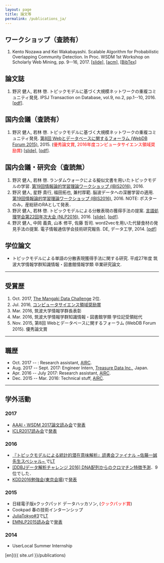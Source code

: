 ```yaml
---
layout: page
title: 論文等
permalink: /publications_ja/
---
```


## ワークショップ（査読有）

1. Kento Nozawa and Kei Wakabayashi. Scalable Algorithm for Probabilistic Overlapping Community Detection. In Proc. WSDM 1st Workshop on Scholarly Web Mining, pp. 9--16, 2017. [[slide](https://ornlcda.github.io/SWM2017/slides/swm_2017-paper_5.pdf)], [[acm](http://dl.acm.org/citation.cfm?id=3057150&CFID=755784727&CFTOKEN=89060339)], [[BibTex](http://nzw0301.github.io/bibtex/nzw-swm2017.bib)]

## 論文誌

1. 野沢 健人, 若林 啓. トピックモデルに基づく大規模ネットワークの重複コミュニティ発見. IPSJ Transaction on Database, vol.9, no.2, pp.1--10, 2016. [[pdf](https://ipsj.ixsq.nii.ac.jp/ej/?action=pages_view_main&active_action=repository_view_main_item_detail&item_id=165288&item_no=1&page_id=13&block_id=8)].

## 国内会議（査読有）

1. 野沢 健人, 若林 啓. トピックモデルに基づく大規模ネットワークの重複コミュニティ発見. [第8回 Webとデータベースに関するフォーラム (WebDB Forum 2015)](http://db-event.jpn.org/webdbf2015/), 2015. (<font color='red'>優秀論文賞</font>, <font color='red'>2016年度コンピュータサイエンス領域奨励賞</font>) [[slide](https://speakerdeck.com/nzw0301/topitukumoderuniyorufen-san-biao-xian-huo-de-shou-fa-falseti-an)], [[pdf](https://ipsj.ixsq.nii.ac.jp/ej/?action=pages_view_main&active_action=repository_view_main_item_detail&item_id=146098&item_no=1&page_id=13&block_id=8)].

## 国内会議・研究会（査読無）

1. 野沢 健人, 若林 啓. ランダムウォークによる擬似文書を用いたトピックモデルの学習. [第19回情報論的学習理論ワークショップ (IBIS2016)](http://ibisml.org/ibis2016/), 2016.
1. 野沢 健人, 星野 貴行, 福田拓也, 兼村厚範. 脳波データへの深層学習の適用. [第19回情報論的学習理論ワークショップ (IBIS2016)](http://ibisml.org/ibis2016/), 2016. NOTE: ポスターのみ，産総研のRAとして発表．
1. 野沢 健人, 若林 啓. トピックモデルによる分散表現の獲得手法の提案. [言語処理学会第22回年次大会 (NLP2016)](http://www.anlp.jp/nlp2016/), 2016. [[slide](https://speakerdeck.com/nzw0301/tohitukumoteruniji-tukuda-gui-mo-netutowakufalsezhong-fu-komiyuniteifa-jian)], [[pdf](http://www.anlp.jp/proceedings/annual_meeting/2016/pdf_dir/B3-2.pdf)].
1. 野沢 健人, 中岡 義貴, 山本 修平, 佐藤 哲司. word2vecを用いた代替食材の発見手法の提案. 電子情報通信学会技術研究報告. DE, データ工学, 2014. [[pdf](http://ci.nii.ac.jp/els/110009950250.pdf?id=ART0010496990&type=pdf&lang=jp&host=cinii&order_no=&ppv_type=0&lang_sw=&no=1474952459&cp=)]

## 学位論文

- トピックモデルによる単語の分散表現獲得手法に関する研究. 平成27年度 筑波大学情報学群知識情報・図書館情報学類 卒業研究論文.

----

## 受賞歴

1. Oct. 2017, [The Mangaki Data Challenge](http://research.mangaki.fr/2017/10/08/mangaki-data-challenge-winners-en/) 2位.
1. Jul. 2016, [コンピュータサイエンス領域奨励賞](https://www.ipsj.or.jp/award/cs-awardee-2016.html)
1. Mar. 2016, 筑波大学情報学群長表彰
1. Mar. 2016, 筑波大学情報学群知識情報・図書館学類 学位記受領総代
1. Nov. 2015, 第8回 Webとデータベースに関するフォーラム (WebDB Forum 2015). 優秀論文賞

----

## 職歴

- Oct. 2017 -- : Research assistant, [AIRC](http://www.airc.aist.go.jp).
- Aug. 2017 -- Sept. 2017: Engineer Intern, [Treasure Data Inc.](https://www.treasuredata.com/), Japan.
- Apr. 2016 -- July 2017: Research assistant, [AIRC](http://www.airc.aist.go.jp).
- Dec. 2015 -- Mar. 2016: Technical stuff, [AIRC](http://www.airc.aist.go.jp).

----

## 学外活動

### 2017

- [AAAI・WSDM 2017論文読み会](https://connpass.com/event/51964/)で[発表](https://ornlcda.github.io/SWM2017/slides/swm_2017-paper_5.pdf)
- [ICLR2017読み会](https://connpass.com/event/57631/)で[発表](https://speakerdeck.com/nzw0301/autoencoding-variational-inference-for-topic-modelsfalsejie-shuo-suraido)

### 2016

- [『トピックモデルによる統計的潜在意味解析』読書会ファイナル ~佐藤一誠先生スペシャル~ ](http://topicmodel.connpass.com/event/27999/) で[LT](https://speakerdeck.com/nzw0301/jie-he-topitukumoderu)
- [[DDBJデータ解析チャレンジ 2016] DNA配列からのクロマチン特徴予測](http://universityofbigdata.net/competition/5749873794088960)．9位でした．
- [KDD2016勉強会(東京会場)](https://atnd.org/events/80771)で[発表](https://speakerdeck.com/nzw0301/topic-modeling-of-short-texts-a-pseudo-document-view)

### 2015

- 日経電子版xクックパッド データハッカソン, (<font color='red'>クックパッド賞</font>)
- Cookpad 春の技術インターンシップ
- [JuliaTokyo#3](http://juliatokyo.connpass.com/event/13218/)で[LT](http://www.slideshare.net/kentonozawa75/cooking-with-julia?ref=http://juliatokyo.connpass.com/event/13218/presentation/)
- [EMNLP2015読み会](http://connpass.com/event/20393/)で[発表](http://www.slideshare.net/kentonozawa75/evaluation-methods-for-unsupervised-word-embeddings-emnlp2015)

### 2014
- UserLocal Summer Internship

[en]({{ site.url }}/publications)
